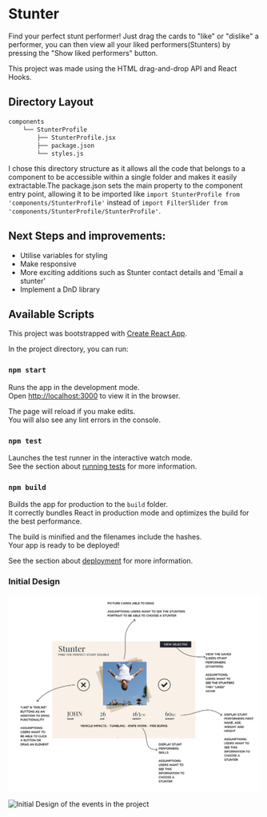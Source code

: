# Stunter

Find your perfect stunt performer!
Just drag the cards to "like" or "dislike" a performer, you can then view all your liked performers(Stunters) by pressing the "Show liked performers" button.

This project was made using the HTML drag-and-drop API and React Hooks. 

## Directory Layout

```
components 
    └── StunterProfile
        ├── StunterProfile.jsx 
        ├── package.json
        └── styles.js 
  ```
I chose this directory structure as it allows all the code that belongs to a component to be accessible within a single folder and makes it easily extractable.The package.json sets the main property to the component entry point, allowing it to be imported like `import StunterProfile from 'components/StunterProfile'` instead of `import FilterSlider from 'components/StunterProfile/StunterProfile'`.

## Next Steps and improvements:

- Utilise variables for styling
- Make responsive
- More exciting additions such as Stunter contact details and 'Email a stunter'
- Implement a DnD library


## Available Scripts
This project was bootstrapped with [Create React App](https://github.com/facebook/create-react-app).

In the project directory, you can run:

### `npm start`

Runs the app in the development mode.\
Open [http://localhost:3000](http://localhost:3000) to view it in the browser.

The page will reload if you make edits.\
You will also see any lint errors in the console.

### `npm test`

Launches the test runner in the interactive watch mode.\
See the section about [running tests](https://facebook.github.io/create-react-app/docs/running-tests) for more information.

### `npm build`

Builds the app for production to the `build` folder.\
It correctly bundles React in production mode and optimizes the build for the best performance.

The build is minified and the filenames include the hashes.\
Your app is ready to be deployed!

See the section about [deployment](https://facebook.github.io/create-react-app/docs/deployment) for more information.

### Initial Design

![Initial visual design of the project](https://github.com/cheniecemanning/Stunter/blob/6474966dc906189e96c7ab61aec983490fcc4aa9/src/assets/initalDesign.png)

![Initial Design of the events in the project](https://user-images.githubusercontent.com/26623868/122906779-6e823600-d34a-11eb-98b9-d39acc17d48b.png)

